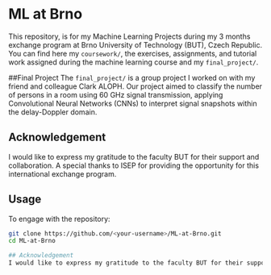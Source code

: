 # ML at Brno

This repository, is for my Machine Learning Projects during my 3 months exchange program at Brno University of Technology (BUT), Czech Republic.
You can find here my `coursework/`, the exercises, assignments, and tutorial work assigned during the machine learning course and my `final_project/`.

##Final Project
The `final_project/` is a group project I worked on with my friend and colleague Clark ALOPH. Our project aimed to classify the number of persons in a room using 60 GHz signal transmission, applying Convolutional Neural Networks (CNNs) to interpret signal snapshots within the delay-Doppler domain.

## Acknowledgement
I would like to express my gratitude to the faculty BUT for their support and collaboration. A special thanks to ISEP for providing the opportunity for this international exchange program.


## Usage
To engage with the repository:
```sh
git clone https://github.com/<your-username>/ML-at-Brno.git
cd ML-at-Brno

## Acknowledgement
I would like to express my gratitude to the faculty BUT for their support and collaboration. A special thanks to ISEP for providing the opportunity for this international exchange program.

